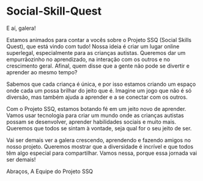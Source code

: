 # Social-Skill-Quest

E aí, galera!

Estamos animados para contar a vocês sobre o Projeto SSQ (Social Skills Quest), que está vindo com tudo! Nossa ideia é criar um lugar online superlegal, especialmente para as crianças autistas. Queremos dar um empurrãozinho no aprendizado, na interação com os outros e no crescimento geral. Afinal, quem disse que a gente não pode se divertir e aprender ao mesmo tempo?

Sabemos que cada criança é única, e por isso estamos criando um espaço onde cada um possa brilhar do jeito que é. Imagine um jogo que não é só diversão, mas também ajuda a aprender e a se conectar com os outros.

Com o Projeto SSQ, estamos botando fé em um jeito novo de aprender. Vamos usar tecnologia para criar um mundo onde as crianças autistas possam se desenvolver, aprender habilidades sociais e muito mais. Queremos que todos se sintam à vontade, seja qual for o seu jeito de ser.

Vai ser demais ver a galera crescendo, aprendendo e fazendo amigos no nosso projeto. Queremos mostrar que a diversidade é incrível e que todos têm algo especial para compartilhar. Vamos nessa, porque essa jornada vai ser demais!

Abraços,
A Equipe do Projeto SSQ
